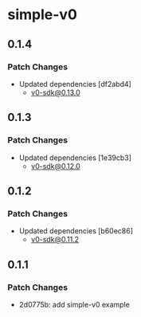 # simple-v0

## 0.1.4

### Patch Changes

- Updated dependencies [df2abd4]
  - v0-sdk@0.13.0

## 0.1.3

### Patch Changes

- Updated dependencies [1e39cb3]
  - v0-sdk@0.12.0

## 0.1.2

### Patch Changes

- Updated dependencies [b60ec86]
  - v0-sdk@0.11.2

## 0.1.1

### Patch Changes

- 2d0775b: add simple-v0 example
